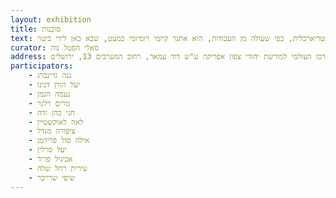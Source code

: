 ```yaml
---
layout: exhibition
title: סוׁכְנוׁת
text: התערוכה כורכת יחד סוגיות של אתניות, מעמד ומגדר, וקושרת בין עבר היסטורי להווה האקטואלי, כדי לאפשר שיח חברתי־פמיניסטי ברוח הזמן ולנסח עמדה פלורליסטית יותר. כוחן של העבודות טמון במבט הביקורתי שלהן, בהתמודדות עם סוגיות ושאלות שעל סדר היום מתוך תקווה לשינוי. הרצון לבחון מחדש מוסכמות ולחרוג מסטריאוטיפים המקובעים במסורת היהודית הפטריארכלית, כפי שעולה מן העבודות, הוא אתגר קיומי ויומיומי כמעט, שבא כאן לידי ביטוי. 
curator: סאלי הפטל נוה
address: המרכז העולמי למורשת יהודי צפון אפריקה ע"ש דוד עמאר, רחוב המערבים 13, ירושלים
participators:
    - נגה גרינברג
    - יעל הורן דנינו
    - נעמה הנמן
    - מרים וילנר
    - חני כהן זדה
    - לאה לאוקשטיין
    - ציפורה מנדל
    - אילה סול פרידמן
    - יעל סרלין
    - אביגיל פריד
    - עירית רחל שלה
    - שיפי שרייבר
---
```

